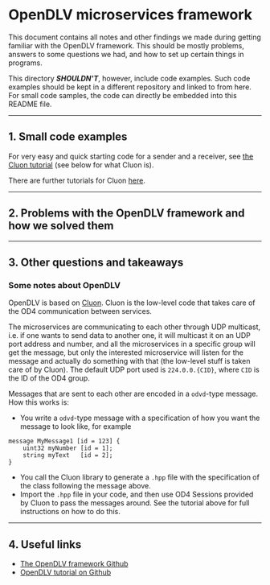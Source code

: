 # OpenDLV microservices framework

This document contains all notes and other findings we made during getting
familiar with the OpenDLV framework. This should be mostly problems, answers to
some questions we had, and how to set up certain things in programs.

This directory _**SHOULDN'T**_, however, include code examples. Such code
examples should be kept in a different repository and linked to from here. For
small code samples, the code can directly be embedded into this README file.

---

## 1. Small code examples

For very easy and quick starting code for a sender and a receiver, see [the
Cluon tutorial](https://wandbox.org/permlink/3S1bSOaLakXfdWWZ) (see below for what Cluon is).

There are further tutorials for Cluon [here](https://github.com/chrberger/libcluon#tutorials--api-documentation).

---

## 2. Problems with the OpenDLV framework and how we solved them

---

## 3. Other questions and takeaways

### Some notes about OpenDLV

OpenDLV is based on [Cluon](https://github.com/chrberger/libcluon). Cluon is the low-level code that takes care of
the OD4 communication between services.

The microservices are communicating to each other through UDP multicast, i.e. if
one wants to send data to another one, it will multicast it on an UDP port
address and number, and all the microservices in a specific group will get the
message, but only the interested microservice will listen for the message and
actually do something with that (the low-level stuff is taken care of by Cluon).
The default UDP port used is `224.0.0.{CID}`, where `CID` is the ID of the OD4
group.

Messages that are sent to each other are encoded in a `odvd`-type message. How
this works is:
- You write a `odvd`-type message with a specification of how you want the
  message to look like, for example

```odvd
message MyMessage1 [id = 123] {
    uint32 myNumber [id = 1];
    string myText   [id = 2];
}
```

- You call the Cluon library to generate a `.hpp` file with the specification of
  the class following the message above.
- Import the `.hpp` file in your code, and then use OD4 Sessions provided by
  Cluon to pass the messages around. See the tutorial above for full
  instructions on how to do this.

---

## 4. Useful links

- [The OpenDLV framework Github](https://github.com/chalmers-revere/opendlv)
- [OpenDLV tutorial on Github](https://github.com/chalmers-revere/opendlv-tutorial-kiwi)
